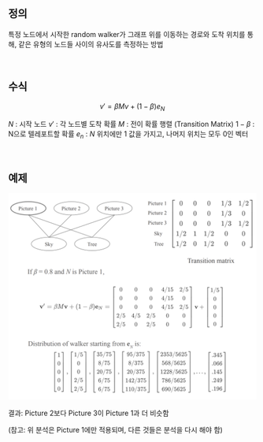 <br />

## 정의

특정 노드에서 시작한 random walker가 그래프 위를 이동하는 경로와 도착 위치를 통해, 같은 유형의 노드들 사이의 유사도를 측정하는 방법

<br />

## 수식

$$
v' = \beta M v + (1 - \beta) e_N
$$

$N$ : 시작 노드
$v'$ : 각 노드별 도착 확률
$M$ : 전이 확률 행렬 (Transition Matrix)
$1-\beta$ : N으로 텔레포트할 확률
$e_n$ : $N$ 위치에만 1 값을 가지고, 나머지 위치는 모두 0인 벡터

<br />

## 예제

![alt text](./Figure/Figure17.png)

결과: Picture 2보다 Picture 3이 Picture 1과 더 비슷함

(참고: 위 분석은 Picture 1에만 적용되며, 다른 것들은 분석을 다시 해야 함)

<br />
<br />
<br />
<br />
